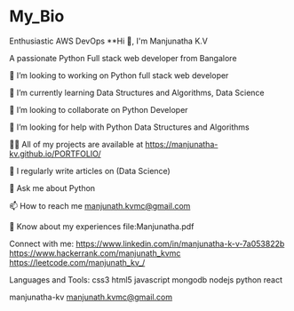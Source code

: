 # My_Bio
Enthusiastic AWS DevOps
**Hi 👋, I'm Manjunatha K.V

A passionate Python Full stack web developer from Bangalore

🔭 I’m looking to working on Python full stack web developer

🌱 I’m currently learning Data Structures and Algorithms, Data Science

👯 I’m looking to collaborate on Python Developer

🤝 I’m looking for help with Python Data Structures and Algorithms

👨‍💻 All of my projects are available at https://manjunatha-kv.github.io/PORTFOLIO/

📝 I regularly write articles on (Data Science)

💬 Ask me about Python

📫 How to reach me manjunath.kvmc@gmail.com

📄 Know about my experiences file:Manjunatha.pdf

Connect with me: https://www.linkedin.com/in/manjunatha-k-v-7a053822b https://www.hackerrank.com/manjunath_kvmc https://leetcode.com/manjunath_kv_/

Languages and Tools: css3 html5 javascript mongodb nodejs python react

manjunatha-kv manjunath.kvmc@gmail.com
